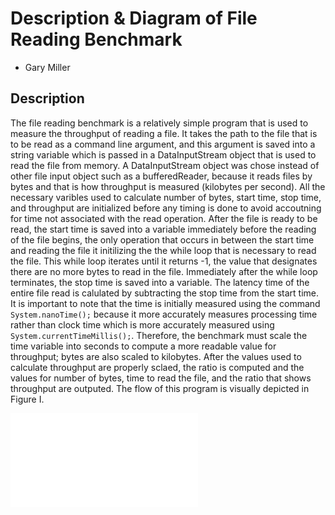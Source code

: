 # Description & Diagram of File Reading Benchmark

+ Gary Miller

## Description
The file reading benchmark is a relatively simple program that is used to measure the throughput of reading a file. It takes the path to the file that is to be read as a command line argument, and this argument is saved into a string variable which is passed in a DataInputStream object that is used to read the file from memory. A DataInputStream object was chose instead of other file input object such as a bufferedReader, because it reads files by bytes and that is how throughput is measured (kilobytes per second). All the necessary varibles used to calculate number of bytes, start time, stop time, and throughput are initialized before any timing is done to avoid accoutning for time not associated with the read operation. After the file is ready to be read, the start time is saved into a variable immediately before the reading of the file begins, the only operation that occurs in between the start time and reading the file it initilizing the the while loop that is necessary to read the file. This while loop iterates until it returns -1, the value that designates there are no more bytes to read in the file. Immediately after the while loop terminates, the stop time is saved into a variable. The latency time of the entire file read is calulated by subtracting the stop time from the start time. It is important to note that the time is initially measured using the command `System.nanoTime();` because it more accurately measures processing time rather than clock time which is more accurately measured using `System.currentTimeMillis();`. Therefore, the benchmark must scale the time variable into seconds to compute a more readable value for throughput; bytes are also scaled to kilobytes. After the values used to calculate throughput are properly sclaed, the ratio is computed and the values for number of bytes, time to read the file, and the ratio that shows throughput are outputed. The flow of this program is visually depicted in Figure I.

![Figure I: Diagram of fileReadBenchmark.java](/home/m/millerg2/CS441/cs441spring2016-millerg2/lab8/deliverables/images/fileReadBenchmarkDiagram.pdf)
